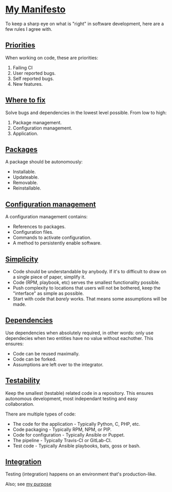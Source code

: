 # [My Manifesto](#my-manifesto)

To keep a sharp eye on what is "right" in software development, here are a few rules I agree with.

## [Priorities](#priorities)
When working on code, these are priorities:
1. Failing CI
2. User reported bugs.
3. Self reported bugs.
4. New features.

## [Where to fix](#where-to-fix)
Solve bugs and dependencies in the lowest level possible. From low to high:
1. Package management.
2. Configuration management.
3. Application.

## [Packages](#packages)
A package should be autonomously:
- Installable.
- Updateable.
- Removable.
- Reinstallable.

## [Configuration management](#configuration-management)
A configuration management contains:
- References to packages.
- Configuration files.
- Commands to activate configuration.
- A method to persistently enable software.

## [Simplicity](#simplicity)
- Code should be understandable by anybody. If it's to difficult to draw on a single piece of paper, simplify it.
- Code (RPM, playbook, etc) serves the smallest functionality possible.
- Push complexity to locations that users will not be bothered, keep the "interface" as simple as possible.
- Start with code that *barely* works. That means some assumptions will be made.

## [Dependencies](#dependencies)
Use dependencies when absolutely required, in other words: only use dependecies when two entities have no value without eachother. This ensures:
- Code can be reused maximally.
- Code can be forked.
- Assumptions are left over to the integrator.
 
## [Testability](#testability)
Keep the smallest (testable) related code in a repository. This ensures autonomous development, most independant testing and easy collaboration.
 
There are multiple types of code:
- The code for the application - Typically Python, C, PHP, etc.
- Code packaging - Typically RPM, NPM, or PIP.
- Code for configuration - Typically Ansible or Puppet.
- The pipeline - Typically Travis-CI or GitLab-CI.
- Test code - Typically Ansible playbooks, bats, goss or bash.

## [Integration](#integration)
Testing (integration) happens on an environment that's production-like.

Also; see [my purpose](https://github.com/robertdebock/purpose)

